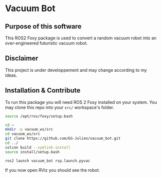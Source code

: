 # Vacuum Bot

## Purpose of this software
This ROS2 Foxy package is used to convert a random vacuum robot into an over-engineered futuristic vacuum robot.

## Disclaimer
This project is under developpement and may change according to my ideas.

## Installation & Contribute
To run this package you will need ROS 2 Foxy installed on your system. You may clone this repo into your `src/` workspace's folder.

```bash
source /opt/ros/foxy/setup.bash

cd ~
mkdir -p vacuum_ws/src
cd vacuum_ws/src
git clone https://github.com/EG-Julien/vacuum_bot.git
cd ../
colcon build --symlink-install
source install/setup.bash

ros2 launch vacuum_bot rsp.launch.pyvac
```

If you now open RViz you should see the robot.